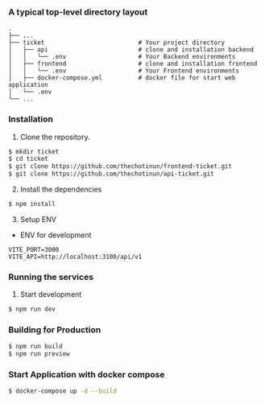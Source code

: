 ### A typical top-level directory layout

    .
    ├── ...
    ├── ticket                          # Your project directory
    │   ├── api                         # clone and installation backend
    │   │   └── .env                    # Your Backend environments
    │   ├── frontend                    # clone and installation frontend
    │   │   └── .env                    # Your Frontend environments
    │   ├── docker-compose.yml          # docker file for start web application
    │   └── .env
    └── ...

### Installation

1. Clone the repository.
```bash
$ mkdir ticket
$ cd ticket
$ git clone https://github.com/thechotinun/frontend-ticket.git
$ git clone https://github.com/thechotinun/api-ticket.git
```

2. Install the dependencies
```bash
$ npm install
```

3. Setup ENV
* ENV for development
```
VITE_PORT=3000
VITE_API=http://localhost:3100/api/v1
```
### Running the services

1. Start development
```bash
$ npm run dev
```
### Building for Production

```bash
$ npm run build
$ npm run preview
```
### Start Application with docker compose
```bash
$ docker-compose up -d --build 
```